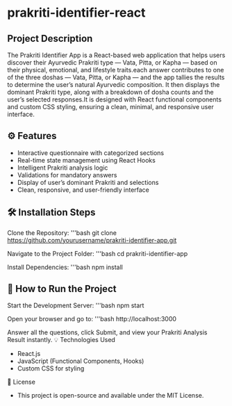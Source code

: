 # prakriti-identifier-react

## Project Description

The Prakriti Identifier App is a React-based web application that helps users discover their Ayurvedic Prakriti type — Vata, Pitta, or Kapha — based on their physical, emotional, and lifestyle traits.each answer contributes to one of the three doshas — Vata, Pitta, or Kapha — and the app tallies the results to determine the user’s natural Ayurvedic composition. It then displays the dominant Prakriti type, along with a breakdown of dosha counts and the user’s selected responses.It is designed with React functional components and custom CSS styling, ensuring a clean, minimal, and responsive user interface.

## ⚙️ Features

* Interactive questionnaire with categorized sections
* Real-time state management using React Hooks
* Intelligent Prakriti analysis logic
* Validations for mandatory answers
* Display of user’s dominant Prakriti and selections
* Clean, responsive, and user-friendly interface

## 🛠️ Installation Steps

Clone the Repository:
'''bash
git clone https://github.com/yourusername/prakriti-identifier-app.git

Navigate to the Project Folder:
'''bash
cd prakriti-identifier-app

Install Dependencies:
'''bash
npm install

## 🚀 How to Run the Project

Start the Development Server:
'''bash
npm start

Open your browser and go to:
'''bash
http://localhost:3000

Answer all the questions, click Submit, and view your Prakriti Analysis Result instantly.
💡 Technologies Used

* React.js
* JavaScript (Functional Components, Hooks)
* Custom CSS for styling
  
📜 License
* This project is open-source and available under the MIT License.
